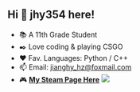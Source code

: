 ## Hi 👋 jhy354 here!
* 📚 A 11th Grade Student
* ✒️ Love coding & playing CSGO
* ❤️ Fav. Languages: Python / C++
* 📫 Email: jianghy_hz@foxmail.com
* 🎮 [**My Steam Page Here**](https://steamcommunity.com/id/jhy_j/)
![](https://media0.giphy.com/media/3otPorWLQJq5GmHRtu/giphy.gif)
